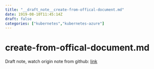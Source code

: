 ```yaml
---
title: "__draft_note__create-from-offical-document.md"
date: 1919-08-10T11:45:14Z
draft: false
categories: ["kubernetes","kubernetes-azure"]
---
```


# create-from-offical-document.md

Draft note, watch origin note from github: [link](https://github.com/tinghaolai/just-random-note/blob/master/kubernetes/azure/create-from-offical-document.md)